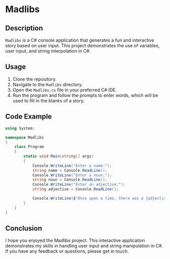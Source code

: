 # Madlibs

## Description

`Madlibs` is a C# console application that generates a fun and interactive story based on user input. This project demonstrates the use of variables, user input, and string interpolation in C#.

## Usage

1. Clone the repository.
2. Navigate to the `Madlibs` directory.
3. Open the `Madlibs.cs` file in your preferred C# IDE.
4. Run the program and follow the prompts to enter words, which will be used to fill in the blanks of a story.

## Code Example

```csharp
using System;

namespace Madlibs
{
    class Program
    {
        static void Main(string[] args)
        {
            Console.WriteLine("Enter a name:");
            string name = Console.ReadLine();
            Console.WriteLine("Enter a noun:");
            string noun = Console.ReadLine();
            Console.WriteLine("Enter an adjective:");
            string adjective = Console.ReadLine();

            Console.WriteLine($"Once upon a time, there was a {adjective} {noun} named {name}.");
        }
    }
}


```

## Conclusion

I hope you enjoyed the Madlibs project. This interactive application demonstrates my skills in handling user input and string manipulation in C#. If you have any feedback or questions, please get in touch.
